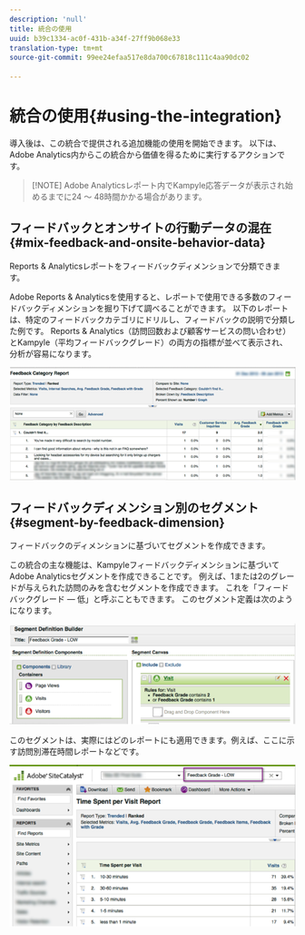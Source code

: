 ```yaml
---
description: 'null'
title: 統合の使用
uuid: b39c1334-ac0f-431b-a34f-27ff9b068e33
translation-type: tm+mt
source-git-commit: 99ee24efaa517e8da700c67818c111c4aa90dc02

---
```



# 統合の使用{#using-the-integration}

導入後は、この統合で提供される追加機能の使用を開始できます。 以下は、Adobe Analytics内からこの統合から価値を得るために実行するアクションです。

> [!NOTE] Adobe Analyticsレポート内でKampyle応答データが表示され始めるまでに24 ～ 48時間かかる場合があります。

## フィードバックとオンサイトの行動データの混在{#mix-feedback-and-onsite-behavior-data}

Reports &amp; Analyticsレポートをフィードバックディメンションで分類できます。

Adobe Reports &amp; Analyticsを使用すると、レポートで使用できる多数のフィードバックディメンションを掘り下げて調べることができます。 以下のレポートは、特定のフィードバックカテゴリにドリルし、フィードバックの説明で分類した例です。 Reports &amp; Analytics（訪問回数および顧客サービスの問い合わせ）とKampyle（平均フィードバックグレード）の両方の指標が並べて表示され、分析が容易になります。

![](assets/feedback_category_report.png)

## フィードバックディメンション別のセグメント{#segment-by-feedback-dimension}

フィードバックのディメンションに基づいてセグメントを作成できます。

この統合の主な機能は、Kampyleフィードバックディメンションに基づいてAdobe Analyticsセグメントを作成できることです。 例えば、1または2のグレードが与えられた訪問のみを含むセグメントを作成できます。 これを「フィードバックグレード — 低」と呼ぶこともできます。 このセグメント定義は次のようになります。

![](assets/segment_feedback.png)

このセグメントは、実際にはどのレポートにも適用できます。例えば、ここに示す訪問別滞在時間レポートなどです。

![](assets/time_spent_per_visit.png)

